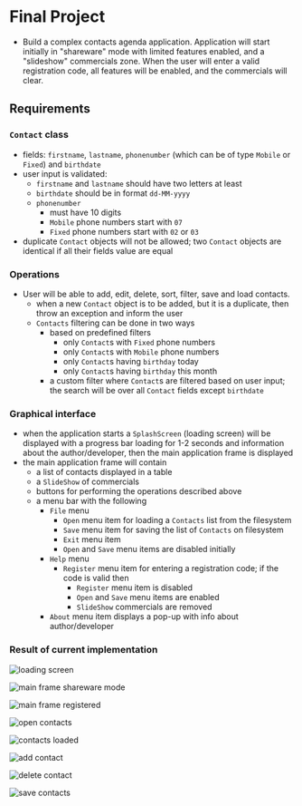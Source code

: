 # Final Project
- Build a complex contacts agenda application.
  Application will start initially in "shareware" mode
  with limited features enabled, and a "slideshow" commercials zone.
  When the user will enter a valid registration code, 
  all features will be enabled, and the commercials will clear.
  
## Requirements

### `Contact` class
  - fields: `firstname`, `lastname`, `phonenumber` (which can be of type `Mobile` or `Fixed`) and `birthdate`
  - user input is validated:
    - `firstname` and `lastname` should have two letters at least
    - `birthdate` should be in format `dd-MM-yyyy`
    - `phonenumber`
      - must have 10 digits
      - `Mobile` phone numbers start with `07`
      - `Fixed` phone numbers start with `02` or `03`
  - duplicate `Contact` objects will not be allowed;
  two `Contact` objects are identical if all their fields value are equal

### Operations
- User will be able to add, edit, delete, sort, filter, save and load contacts.
  - when a new `Contact` object is to be added, but it is a duplicate, then throw an exception and inform the user
  - `Contacts` filtering can be done in two ways
    - based on predefined filters
      - only `Contact`s with `Fixed` phone numbers
      - only `Contact`s with `Mobile` phone numbers
      - only `Contact`s having `birthday` today
      - only `Contact`s having `birthday` this month
    - a custom filter where `Contact`s are filtered based on user input;
    the search will be over all `Contact` fields except `birthdate`

### Graphical interface
- when the application starts a `SplashScreen` (loading screen) 
  will be displayed with a progress bar loading for 1-2 seconds
  and information about the author/developer, then the main application frame is displayed
- the main application frame will contain
  - a list of contacts displayed in a table
  - a `SlideShow` of commercials
  - buttons for performing the operations described above
  - a menu bar with the following
    - `File` menu
      - `Open` menu item for loading a `Contacts` list from the filesystem
      - `Save` menu item for saving the list of `Contacts` on filesystem
      - `Exit` menu item
      - `Open` and `Save` menu items are disabled initially
    - `Help` menu
      - `Register` menu item for entering a registration code;
      if the code is valid then 
        - `Register` menu item is disabled
        - `Open` and `Save` menu items are enabled
        - `SlideShow` commercials are removed
    - `About` menu item displays a pop-up with info about author/developer
  
### Result of current implementation

![loading screen](doc/loading_screen.png)

![main frame shareware mode](doc/main_frame_unregistered.png)

![main frame registered](doc/main_frame_registered.png)

![open contacts](doc/open_contacts.png)

![contacts loaded](doc/main_frame_contacts_loaded.png)

![add contact](doc/add_contact.png)

![delete contact](doc/delete_contact.png)

![save contacts](doc/save_contacts.png)
